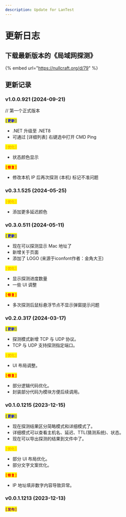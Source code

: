 ```yaml
---
description: Update for LanTest
---
```


# 更新日志

## 下载最新版本的《局域网探测》

{% embed url="https://nullcraft.org/d/79" %}

## 更新记录

### v1.0.0.921 (2024-09-21)

// 第一个正式版本

<mark style="color:blue;">**`[更新]`**</mark>

* .NET 升级至 .NET8
* 可通过 \[详细列表] 右键选中打开 CMD Ping

<mark style="color:orange;">**`[优化]`**</mark>

* 状态颜色显示

<mark style="color:red;">**`[修复]`**</mark>

* 修改本机 IP 后再次探测 (本机) 标记不准问题

### v0.3.1.525 (2024-05-25)

<mark style="color:orange;">**`[优化]`**</mark>

* 添加更多延迟颜色

### v0.3.0.511 (2024-05-11)

<mark style="color:blue;">**`[更新]`**</mark>

* 现在可以探测显示 Mac 地址了
* 新增关于页面
* 添加了 LOGO (来源于iconfont作者：金角大王)

<mark style="color:orange;">**`[优化]`**</mark>

* 显示探测进度数量
* 一些 UI 调整

<mark style="color:red;">**`[修复]`**</mark>

* 多次探测后鼠标悬浮节点不显示弹窗提示问题

### v0.2.0.317 (2024-03-17)

<mark style="color:blue;">**`[更新]`**</mark>

* 探测模式新增 TCP 与 UDP 协议。
* TCP 与 UDP 支持探测指定端口。

<mark style="color:orange;">**`[优化]`**</mark>

* UI 布局调整。

<mark style="color:red;">**`[修复]`**</mark>

* 部分逻辑代码优化。
* 封装部分代码为模块方便后续调用。

### v0.1.0.1215 (2023-12-15)

<mark style="color:blue;">**`[更新]`**</mark>

* 现在探测结果区分简略模式和详细模式了。
* 详细模式可以查看主机名、延迟、TTL(猜测系统)、状态。
* 现在可以导出探测的结果到文件中了。

<mark style="color:orange;">**`[优化]`**</mark>

* 部分 UI 布局优化。
* 部分文字文案优化。

<mark style="color:red;">**`[修复]`**</mark>

* IP 地址填非数字内容导致异常。

### v0.0.1.1213 (2023-12-13)

<mark style="color:purple;">**`[发布]`**</mark>
